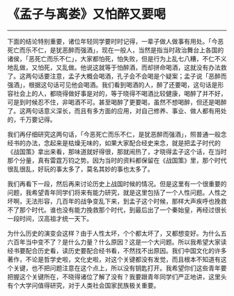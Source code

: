 # 《孟子与离娄》又怕醉又要喝

------

下面的结论特别重要，诸位年轻同学要时时记得，一辈子做人做事有用处。「今恶死亡而乐不仁，是犹恶醉而强酒」，现在一般人，当然是指当时政治舞台上各国的诸侯，「恶死亡而乐不仁」，大家都怕死，怕失败，但是行为上乱七八糟，不仁不义地乱做，又怕死，又乱做。他说这就等于怕醉酒，而却拼命喝酒，这就没有办法救了。这两句话要注意，孟子大概会喝酒，孔子会不会喝是个疑案；孟子说「恶醉而强酒」，根据这句话可见他会喝酒。我们看到喝酒的人，醉了还要喝，这句话是形容社会上的人，都晓得做好事是对的，等于晓得不喝酒比较健康，喝醉了并不好，可是到时候忍不住，非喝酒不可。甚至喝醉了更要喝，虽然不想喝醉，但还是喝醉了。这两句话意义深长，而且有多方面的应用，对自己修养、事业、做人都有用处的，千万要记得。

我们再仔细研究这两句话，「今恶死亡而乐不仁，是犹恶醉而强酒」，照普通一般念经书的办法，念起来是枯燥无味的，如果大家配合经史来念，就是把孟子时代的《战国策》拿出来看，那味道就好得很，那就闹热了，才晓得孟子这个话，在当时那个分量，真有雷霆万钧之势。因为当时的资料都保留在《战国策》里，那个时代很乱很乱，好玩的事太多了，莫名其妙的事也太多了。

我们再看下一段，然后再来讨论历史上战国时候的情况。但是这里有一个很重要的问题，我希望青年同学们将来有能力研究，就是这里包括了一个人性问题。人性之坏啊，无法形容，几百年的战争变乱下来，到孟子这个时候，那样大声疾呼也挽救不了那个时代。谁也没有能力挽救那个时代，到最后出了一个秦始皇，再经过很长一段时间，汉高祖才统一天下。

为什么历史的演变会这样？由于人性太坏，个个都太坏了，又都想变好。为什么五六百年当中变不了？是什么力量？什么原因？这是一个大问题。所以我希望大家读经书要配合历史看，读历史要配合经书看，不然找不出原因。我们中国文化的许多著作，不论是哲学史啦，文化史啦，对这个关键都没有发觉，而且根本不知道有这个关键，也不把问题注意在这个点上，所以没有钥匙打开。我希望你们这些青年要把握这个关键所在，不晓得诸位了解了没有？我要跟青年同学们严正地讲，这里头有个大学问值得研究，对于人类社会国家民族极关重要。

